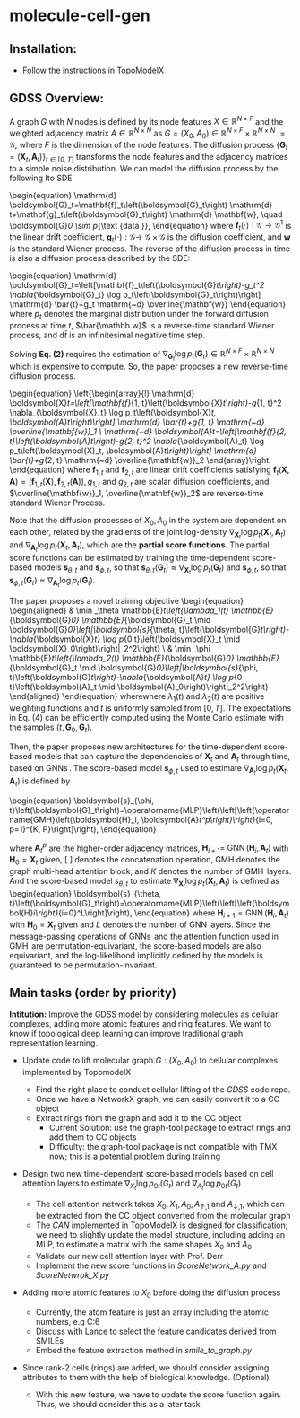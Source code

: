 # molecule-cell-gen

## Installation:
- Follow the instructions in [TopoModelX](https://github.com/pyt-team/TopoModelX/tree/main)

## GDSS Overview:
A graph $G$ with $N$ nodes is defined by its node features $X \in \mathbb{R}^{N \times F}$ and the weighted adjacency matrix $A \in \mathbb{R}^{N \times N}$ as $G = (X_0, A_0) \in \mathbb R^{N\times F} \times \mathbb R^{N \times N}:= \mathcal G$, where $F$ is the dimension of the node features. The diffusion process $\left\{\mathbf{G}_t=\left(\mathbf{X}_t, \mathbf{A}_t\right)\right\}_{t \in[0, T]}$ transforms the node features and the adjacency matrices to a simple noise distribution. We can model the diffusion process by the following Ito SDE

\begin{equation}
\mathrm{d} \boldsymbol{G}_t=\mathbf{f}_t\left(\boldsymbol{G}_t\right) \mathrm{d} t+\mathbf{g}_t\left(\boldsymbol{G}_t\right) \mathrm{d} \mathbf{w}, \quad \boldsymbol{G}_0 \sim p_{\text {data }},
\end{equation}
where $\mathbf{f}_t(\cdot): \mathcal{G} \rightarrow \mathcal{G}^1$ is the linear drift coefficient, $\mathbf{g}_t(\cdot): \mathcal{G} \rightarrow$ $\mathcal{G} \times \mathcal{G}$ is the diffusion coefficient, and $\mathbf{w}$ is the standard Wiener process. The reverse of the diffusion process in time is also a diffusion process described by the SDE:

\begin{equation}
\mathrm{d} \boldsymbol{G}_t=\left[\mathbf{f}_t\left(\boldsymbol{G}_t\right)-g_t^2 \nabla_{\boldsymbol{G}_t} \log p_t\left(\boldsymbol{G}_t\right)\right] \mathrm{d} \bar{t}+g_t \mathrm{~d} \overline{\mathbf{w}}
\end{equation}
where $p_t$ denotes the marginal  distribution under the forward diffusion process at time $t$, $\bar{\mathbb w}$ is a reverse-time standard Wiener process, and $\mathrm{d} \bar{t}$ is an infinitesimal negative time step. 

Solving __Eq. (2)__ requires the estimation of $\nabla_{\boldsymbol{G}_t} \log p_t\left(\boldsymbol{G}_t\right) \in \mathbb{R}^{N \times F} \times \mathbb{R}^{N \times N}$ which is expensive to compute. So, the paper proposes a new reverse-time diffusion process.

\begin{equation}
\left\{\begin{array}{l}
\mathrm{d} \boldsymbol{X}_t=\left[\mathbf{f}_{1, t}\left(\boldsymbol{X}_t\right)-g_{1, t}^2 \nabla_{\boldsymbol{X}_t} \log p_t\left(\boldsymbol{X}_t, \boldsymbol{A}_t\right)\right] \mathrm{d} \bar{t}+g_{1, t} \mathrm{~d} \overline{\mathbf{w}}_1 \\
\mathrm{~d} \boldsymbol{A}_t=\left[\mathbf{f}_{2, t}\left(\boldsymbol{A}_t\right)-g_{2, t}^2 \nabla_{\boldsymbol{A}_t} \log p_t\left(\boldsymbol{X}_t, \boldsymbol{A}_t\right)\right] \mathrm{d} \bar{t}+g_{2, t} \mathrm{~d} \overline{\mathbf{w}}_2
\end{array}\right.
\end{equation}
where $\mathbf{f}_{1, t}$ and $\mathbf{f}_{2, t}$ are linear drift coefficients satisfying $\mathbf{f}_t(\boldsymbol{X}, \boldsymbol{A})=\left(\mathbf{f}_{1, t}(\boldsymbol{X}), \mathbf{f}_{2, t}(\boldsymbol{A})\right), g_{1, t}$ and $g_{2, t}$ are scalar diffusion coefficients, and $\overline{\mathbf{w}}_1, \overline{\mathbf{w}}_2$ are reverse-time standard Wiener Process. 

Note that the diffusion processes of $X_0, A_0$ in the system are dependent on each other, related by the gradients of the joint log-density $\nabla_{\boldsymbol{X}_t} \log p_t\left(\boldsymbol{X}_t, \boldsymbol{A}_t\right)$ and $\nabla_{\boldsymbol{A}_{t}} \log p_t\left(\boldsymbol{X}_t, \boldsymbol{A}_t\right)$, which are the __partial score functions__. The partial score functions can be estimated by training the time-dependent score-based models $\boldsymbol{s}_{\theta, t}$ and $\boldsymbol{s}_{\phi, t}$, so that $\boldsymbol{s}_{\theta, t}\left(\boldsymbol{G}_t\right) \approx \nabla_{\boldsymbol{X}_t} \log p_t\left(\boldsymbol{G}_t\right)$ and $\boldsymbol{s}_{\phi, t}$, so that $\boldsymbol{s}_{\phi, t}\left(\boldsymbol{G}_t\right) \approx \nabla_{\boldsymbol{A}_t} \log p_t\left(\boldsymbol{G}_t\right)$.

The paper proposes a novel training objective 
\begin{equation}
\begin{aligned}
& \min _\theta \mathbb{E}_t\left\{\lambda_1(t) \mathbb{E}_{\boldsymbol{G}_0} \mathbb{E}_{\boldsymbol{G}_t \mid \boldsymbol{G}_0}\left\|\boldsymbol{s}_{\theta, t}\left(\boldsymbol{G}_t\right)-\nabla_{\boldsymbol{X}_t} \log p_{0 t}\left(\boldsymbol{X}_t \mid \boldsymbol{X}_0\right)\right\|_2^2\right\} \\
& \min _\phi \mathbb{E}_t\left\{\lambda_2(t) \mathbb{E}_{\boldsymbol{G}_0} \mathbb{E}_{\boldsymbol{G}_t \mid \boldsymbol{G}_0}\left\|\boldsymbol{s}_{\phi, t}\left(\boldsymbol{G}_t\right)-\nabla_{\boldsymbol{A}_t} \log p_{0 t}\left(\boldsymbol{A}_t \mid \boldsymbol{A}_0\right)\right\|_2^2\right\}
\end{aligned}
\end{equation}
wherewhere $\lambda_1(t)$ and $\lambda_2(t)$ are positive weighting functions and $t$ is uniformly sampled from $[0, T]$.  The expectations in Eq. (4) can be efficiently computed using the Monte Carlo estimate with the samples $(t, \boldsymbol G_0, \boldsymbol G_t)$. 

Then, the paper proposes new architectures for the time-dependent score-based models that can capture the dependencies of $\boldsymbol X_t$ and $\boldsymbol A_t$ through time, based on $\operatorname {GNNs}$. The score-based model $\boldsymbol s_{\phi,t}$ used to estimate $\nabla_{\boldsymbol{A}_t} \log p_t\left(\boldsymbol{X}_t, \boldsymbol{A}_t\right)$ is defined by 

\begin{equation}
\boldsymbol{s}_{\phi, t}\left(\boldsymbol{G}_t\right)=\operatorname{MLP}\left(\left[\left\{\operatorname{GMH}\left(\boldsymbol{H}_i, \boldsymbol{A}_t^p\right)\right\}_{i=0, p=1}^{K, P}\right]\right),
\end{equation}

where $\boldsymbol{A}_t^p$ are the higher-order adjacency matrices, $\boldsymbol{H}_{i+1}=$ $\operatorname{GNN}\left(\boldsymbol{H}_i, \boldsymbol{A}_t\right)$ with $\boldsymbol{H}_0=\boldsymbol{X}_t$ given, [.] denotes the concatenation operation, GMH denotes the graph multi-head attention block, and $K$ denotes the number of $\operatorname{GMH}$ layers. And the score-based model $s_{\theta, t}$ to estimate $\nabla_{\boldsymbol{X}_t} \log p_t\left(\boldsymbol{X}_t, \boldsymbol{A}_t\right)$ is defined as 
\begin{equation}
\boldsymbol{s}_{\theta, t}\left(\boldsymbol{G}_t\right)=\operatorname{MLP}\left(\left[\left\{\boldsymbol{H}_i\right\}_{i=0}^L\right]\right),
\end{equation}
where $\boldsymbol{H}_{i+1}=\operatorname{GNN}\left(\boldsymbol{H}_i, \boldsymbol{A}_t\right)$ with $\boldsymbol{H}_0=\boldsymbol{X}_t$ given and $L$ denotes the number of GNN layers. Since the message-passing operations of $\operatorname{GNNs}$ and the attention function used in $\operatorname{GMH}$ are permutation-equivariant, the score-based models are also equivariant, and the log-likelihood implicitly defined by the models is guaranteed to be permutation-invariant.


## Main tasks (order by priority)

__Intitution:__ Improve the GDSS model by considering molecules as cellular complexes, adding more atomic features and ring features. We want to know if topological deep learning can improve traditional graph representation learning. 

- Update code to lift molecular graph $G:(X_0, A_0)$ to cellular complexes implemented by TopomodelX
    - Find the right place to conduct cellular lifting of the _GDSS_ code repo.
    -  Once we have a NetworkX graph, we can easily convert it to a CC object
    - Extract rings from the graph and add it to the CC object
        - Current Solution: use the graph-tool package to extract rings and add them to CC objects
        - Difficulty: the graph-tool package is not compatible with TMX now; this is a potential problem during training 

- Design two new time-dependent score-based models based on cell attention layers to estimate $\nabla_{X_t}\log p_{0t}(G_t)$ and $\nabla_{A_t}\log p_{0t}(G_t)$
    - The cell attention network takes $X_0, X_1, A_0, A_{\uparrow, 1}$ and $A_{\downarrow, 1}$, which can be extracted from the CC object converted from the molecular graph
    - The _CAN_ implemented in TopoModelX is designed for classification; we need to slightly update the model structure, including adding an MLP, to estimate a matrix with the same shapes $X_0$ and $A_0$
    - Validate our new cell attention layer with Prof. Derr
    - Implement the new score functions in _ScoreNetwork_A.py_ and _ScoreNetwrok_X.py_


- Adding more atomic features to $X_0$ before doing the diffusion process
    - Currently, the atom feature is just an array including the atomic numbers, e.g C:6 
    - Discuss with Lance to select the feature candidates derived from SMILEs
    - Embed the feature extraction method in _smile_to_graph.py_

- Since rank-2 cells (rings) are added, we should consider assigning attributes to them with the help of biological knowledge. (Optional)
    - With this new feature, we have to update the score function again. Thus, we should consider this as a later task


